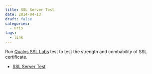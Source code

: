 ```yaml
---
title: SSL Server Test
date: 2014-04-13
draft: false
categories:
  - uris
tags:
  - link
---
```


Run [Qualys SSL Labs](https://www.ssllabs.com) test to test the strength and combability of SSL certificate.

*  [SSL Server Test](https://www.ssllabs.com/ssltest)

